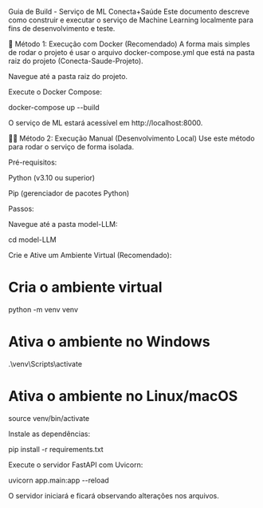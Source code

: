 Guia de Build - Serviço de ML Conecta+Saúde
Este documento descreve como construir e executar o serviço de Machine Learning localmente para fins de desenvolvimento e teste.

🐳 Método 1: Execução com Docker (Recomendado)
A forma mais simples de rodar o projeto é usar o arquivo docker-compose.yml que está na pasta raiz do projeto (Conecta-Saude-Projeto).

Navegue até a pasta raiz do projeto.

Execute o Docker Compose:

docker-compose up --build

O serviço de ML estará acessível em http://localhost:8000.

👨‍💻 Método 2: Execução Manual (Desenvolvimento Local)
Use este método para rodar o serviço de forma isolada.

Pré-requisitos:

Python (v3.10 ou superior)

Pip (gerenciador de pacotes Python)

Passos:

Navegue até a pasta model-LLM:

cd model-LLM

Crie e Ative um Ambiente Virtual (Recomendado):

# Cria o ambiente virtual
python -m venv venv

# Ativa o ambiente no Windows
.\venv\Scripts\activate

# Ativa o ambiente no Linux/macOS
source venv/bin/activate

Instale as dependências:

pip install -r requirements.txt

Execute o servidor FastAPI com Uvicorn:

uvicorn app.main:app --reload

O servidor iniciará e ficará observando alterações nos arquivos.
